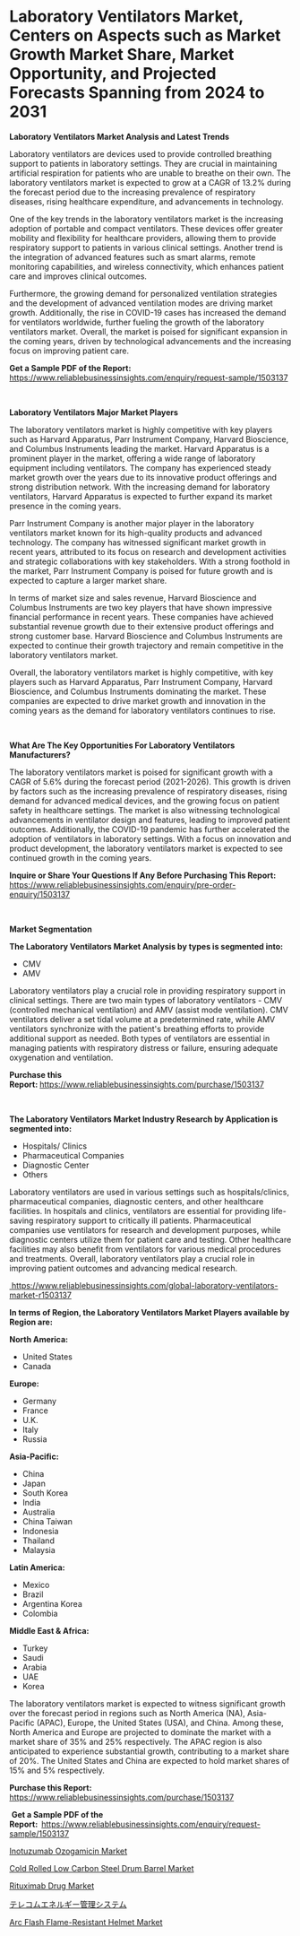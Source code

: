 <p><h1>Laboratory Ventilators Market, Centers on Aspects such as Market Growth Market Share, Market Opportunity, and Projected Forecasts Spanning from 2024 to 2031</h1></p><p><strong>Laboratory Ventilators Market Analysis and Latest Trends</strong></p>
<p><p>Laboratory ventilators are devices used to provide controlled breathing support to patients in laboratory settings. They are crucial in maintaining artificial respiration for patients who are unable to breathe on their own. The laboratory ventilators market is expected to grow at a CAGR of 13.2% during the forecast period due to the increasing prevalence of respiratory diseases, rising healthcare expenditure, and advancements in technology.</p><p>One of the key trends in the laboratory ventilators market is the increasing adoption of portable and compact ventilators. These devices offer greater mobility and flexibility for healthcare providers, allowing them to provide respiratory support to patients in various clinical settings. Another trend is the integration of advanced features such as smart alarms, remote monitoring capabilities, and wireless connectivity, which enhances patient care and improves clinical outcomes.</p><p>Furthermore, the growing demand for personalized ventilation strategies and the development of advanced ventilation modes are driving market growth. Additionally, the rise in COVID-19 cases has increased the demand for ventilators worldwide, further fueling the growth of the laboratory ventilators market. Overall, the market is poised for significant expansion in the coming years, driven by technological advancements and the increasing focus on improving patient care.</p></p>
<p><strong>Get a Sample PDF of the Report:&nbsp;</strong> <a href="https://www.reliablebusinessinsights.com/enquiry/request-sample/1503137">https://www.reliablebusinessinsights.com/enquiry/request-sample/1503137</a></p>
<p>&nbsp;</p>
<p><strong>Laboratory Ventilators Major Market Players</strong></p>
<p><p>The laboratory ventilators market is highly competitive with key players such as Harvard Apparatus, Parr Instrument Company, Harvard Bioscience, and Columbus Instruments leading the market. Harvard Apparatus is a prominent player in the market, offering a wide range of laboratory equipment including ventilators. The company has experienced steady market growth over the years due to its innovative product offerings and strong distribution network. With the increasing demand for laboratory ventilators, Harvard Apparatus is expected to further expand its market presence in the coming years.</p><p>Parr Instrument Company is another major player in the laboratory ventilators market known for its high-quality products and advanced technology. The company has witnessed significant market growth in recent years, attributed to its focus on research and development activities and strategic collaborations with key stakeholders. With a strong foothold in the market, Parr Instrument Company is poised for future growth and is expected to capture a larger market share.</p><p>In terms of market size and sales revenue, Harvard Bioscience and Columbus Instruments are two key players that have shown impressive financial performance in recent years. These companies have achieved substantial revenue growth due to their extensive product offerings and strong customer base. Harvard Bioscience and Columbus Instruments are expected to continue their growth trajectory and remain competitive in the laboratory ventilators market.</p><p>Overall, the laboratory ventilators market is highly competitive, with key players such as Harvard Apparatus, Parr Instrument Company, Harvard Bioscience, and Columbus Instruments dominating the market. These companies are expected to drive market growth and innovation in the coming years as the demand for laboratory ventilators continues to rise.</p></p>
<p>&nbsp;</p>
<p><strong>What Are The Key Opportunities For Laboratory Ventilators Manufacturers?</strong></p>
<p><p>The laboratory ventilators market is poised for significant growth with a CAGR of 5.6% during the forecast period (2021-2026). This growth is driven by factors such as the increasing prevalence of respiratory diseases, rising demand for advanced medical devices, and the growing focus on patient safety in healthcare settings. The market is also witnessing technological advancements in ventilator design and features, leading to improved patient outcomes. Additionally, the COVID-19 pandemic has further accelerated the adoption of ventilators in laboratory settings. With a focus on innovation and product development, the laboratory ventilators market is expected to see continued growth in the coming years.</p></p>
<p><strong>Inquire or Share Your Questions If Any Before Purchasing This Report:</strong> <a href="https://www.reliablebusinessinsights.com/enquiry/pre-order-enquiry/1503137">https://www.reliablebusinessinsights.com/enquiry/pre-order-enquiry/1503137</a></p>
<p>&nbsp;</p>
<p><strong>Market Segmentation</strong></p>
<p><strong>The Laboratory Ventilators Market Analysis by types is segmented into:</strong></p>
<p><ul><li>CMV</li><li>AMV</li></ul></p>
<p><p>Laboratory ventilators play a crucial role in providing respiratory support in clinical settings. There are two main types of laboratory ventilators - CMV (controlled mechanical ventilation) and AMV (assist mode ventilation). CMV ventilators deliver a set tidal volume at a predetermined rate, while AMV ventilators synchronize with the patient's breathing efforts to provide additional support as needed. Both types of ventilators are essential in managing patients with respiratory distress or failure, ensuring adequate oxygenation and ventilation.</p></p>
<p><strong>Purchase this Report:&nbsp;</strong><a href="https://www.reliablebusinessinsights.com/purchase/1503137">https://www.reliablebusinessinsights.com/purchase/1503137</a></p>
<p>&nbsp;</p>
<p><strong>The Laboratory Ventilators Market Industry Research by Application is segmented into:</strong></p>
<p><ul><li>Hospitals/ Clinics</li><li>Pharmaceutical Companies</li><li>Diagnostic Center</li><li>Others</li></ul></p>
<p><p>Laboratory ventilators are used in various settings such as hospitals/clinics, pharmaceutical companies, diagnostic centers, and other healthcare facilities. In hospitals and clinics, ventilators are essential for providing life-saving respiratory support to critically ill patients. Pharmaceutical companies use ventilators for research and development purposes, while diagnostic centers utilize them for patient care and testing. Other healthcare facilities may also benefit from ventilators for various medical procedures and treatments. Overall, laboratory ventilators play a crucial role in improving patient outcomes and advancing medical research.</p></p>
<p><a href="https://www.reliablebusinessinsights.com/global-laboratory-ventilators-market-r1503137">&nbsp;https://www.reliablebusinessinsights.com/global-laboratory-ventilators-market-r1503137</a></p>
<p><strong>In terms of Region, the Laboratory Ventilators Market Players available by Region are:</strong></p>
<p>
    <p> <strong> North America: </strong>
        <ul>
            <li>United States</li>
            <li>Canada</li>
        </ul>
        </p> 
    <p> <strong> Europe: </strong>
        <ul>
            <li>Germany</li>
            <li>France</li>
            <li>U.K.</li>
            <li>Italy</li>
            <li>Russia</li>
        </ul>
        </p> 
    <p> <strong> Asia-Pacific: </strong>
        <ul>
            <li>China</li>
            <li>Japan</li>
            <li>South Korea</li>
            <li>India</li>
            <li>Australia</li>
            <li>China Taiwan</li>
            <li>Indonesia</li>
            <li>Thailand</li>
            <li>Malaysia</li>
        </ul>
        </p> 
    <p> <strong> Latin America: </strong>
        <ul>
            <li>Mexico</li>
            <li>Brazil</li>
            <li>Argentina Korea</li>
            <li>Colombia</li>
        </ul>
        </p> 
    <p> <strong> Middle East & Africa: </strong>
        <ul>
            <li>Turkey</li>
            <li>Saudi</li>
            <li>Arabia</li>
            <li>UAE</li>
            <li>Korea</li>
        </ul>
    </p>
    </p>
<p><p>The laboratory ventilators market is expected to witness significant growth over the forecast period in regions such as North America (NA), Asia-Pacific (APAC), Europe, the United States (USA), and China. Among these, North America and Europe are projected to dominate the market with a market share of 35% and 25% respectively. The APAC region is also anticipated to experience substantial growth, contributing to a market share of 20%. The United States and China are expected to hold market shares of 15% and 5% respectively.</p></p>
<p><strong>Purchase this Report: </strong><a href="https://www.reliablebusinessinsights.com/purchase/1503137">https://www.reliablebusinessinsights.com/purchase/1503137</a></p>
<p>&nbsp;<strong>Get a Sample PDF of the Report:&nbsp;&nbsp;</strong><a href="https://www.reliablebusinessinsights.com/enquiry/request-sample/1503137">https://www.reliablebusinessinsights.com/enquiry/request-sample/1503137</a></p>
<p><strong></strong></p>
<p><p><a href="https://www.linkedin.com/pulse/inotuzumab-ozogamicin-market-size-reveals-best-marketing-z3dpf?trackingId=%2Bh8%2BKHI7jA9C8c3Ecj0ifg%3D%3D">Inotuzumab Ozogamicin Market</a></p><p><a href="https://github.com/mharielmesa/Market-Research-Report-List-3/blob/main/cold-rolled-low-carbon-steel-drum-barrel-market.md">Cold Rolled Low Carbon Steel Drum Barrel Market</a></p><p><a href="https://www.linkedin.com/pulse/rituximab-drug-market-exploring-share-trends-future-growth-hj9sf?trackingId=eRdxy6rkHuZr%2Bn%2FMrfYRBg%3D%3D">Rituximab Drug Market</a></p><p><a href="https://github.com/avwofrml53535/Market-Research-Report-List-2/blob/main/547772794735.md">テレコムエネルギー管理システム</a></p><p><a href="https://github.com/dringals/Market-Research-Report-List-4/blob/main/arc-flash-flame-resistant-helmet-market.md">Arc Flash Flame-Resistant Helmet Market</a></p></p>